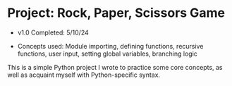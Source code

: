 # Project: Rock, Paper, Scissors Game

 - v1.0 Completed: 5/10/24

 - Concepts used: Module importing, defining functions,
recursive functions, user input, setting global variables,
branching logic

This is a simple Python project I wrote to practice some core
concepts, as well as acquaint myself with Python-specific syntax.